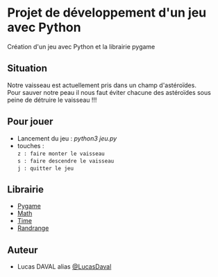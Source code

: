 # Projet de développement d'un jeu avec Python


Création d'un jeu avec Python et la librairie pygame

## Situation
Notre vaisseau est actuellement pris dans un champ d'astéroïdes.  
Pour sauver notre peau il nous faut éviter chacune des astéroïdes sous peine de détruire le vaisseau !!!

## Pour jouer
- Lancement du jeu : _python3 jeu.py_
- touches :  
  `z : faire monter le vaisseau`  
  `s : faire descendre le vaisseau`  
  `j : quitter le jeu`


## Librairie

* [Pygame](https://www.pygame.org/wiki/GettingStarted/)
* [Math](https://docs.python.org/3/library/math.html/)
* [Time](https://www.pygame.org/docs/ref/time.html)
* [Randrange](https://docs.python.org/3/library/random.html)


## Auteur

* Lucas DAVAL alias [@LucasDaval](https://github.com/LucasDaval)
